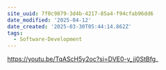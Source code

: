 ```yaml
---
site_uuid: 7f0c9879-3d4b-4217-85a4-f94cfab96dd6
date_modified: '2025-04-12'
date_created: '2025-03-30T05:44:14.862Z'
tags:
  - Software-Development
---
```





















































https://youtu.be/TqAScH5y2oc?si=DVE0-y_jj0StBfg_